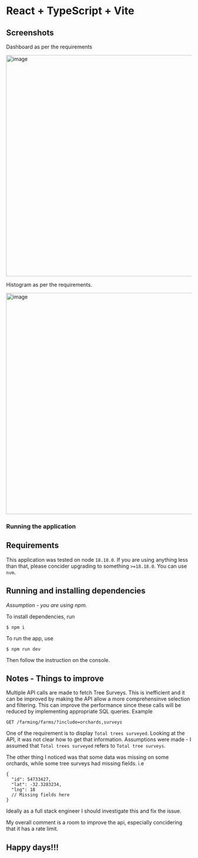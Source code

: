 # React + TypeScript + Vite



## Screenshots

Dashboard as per the requirements

<img width="600" alt="image" src="https://github.com/user-attachments/assets/82beade2-0592-490e-b1bb-58558b83eac0">

Histogram as per the requirements.

<img width="600" alt="image" src="https://github.com/user-attachments/assets/b3c807ab-4c90-42b0-8f14-8d00cade4e55">

### Running the application

## Requirements

This application was tested on node `18.18.0`. If you are using anything less than that, please concider upgrading to something `>=18.18.0`. You can use `nvm`.

## Running and installing dependencies
_Assumption - you are using npm._

To install dependencies, run

```$ npm i```

To run the app, use

```$ npm run dev```

Then follow the instruction on the console.

## Notes - Things to improve
Multiple API calls are made to fetch Tree Surveys. This is inefficient and it can be improved by making the API allow a more comprehensinve selection and filtering. This can improve the performance since these calls will be reduced by implementing appropriate SQL queries. Example

```GET /farming/farms/?include=orchards,surveys```

One of the requirement is to display `Total trees surveyed`. Looking at the API, it was not clear how to get that information. Assumptions were made - I assumed that `Total trees surveyed` refers to `Total tree surveys`.

The other thing I noticed was that some data was missing on some orchards, while some tree surveys had missing fields. i.e 

```
{
  "id": 54733427,
  "lat": -32.3283234,
  "lng": 18
  // Missing fields here
}
```

Ideally as a full stack engineer I should investigate this and fix the issue. 

My overall comment is a room to improve the api, especially concidering that it has a rate limit.


## Happy days!!!


